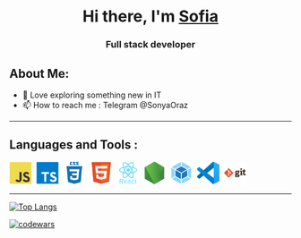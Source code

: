 <h1 align="center">Hi there, I'm <a href="https://daniilshat.ru/" target="_blank">Sofia</a> 
<h3 align="center">Full stack developer</h3>
<h2>About Me:</h2>

- 🌟 Love exploring something new in IT
- 📫 How to reach me : Telegram @SonyaOraz
  
--- 

<h2>Languages and Tools :</h2>
<div>
  <img src="https://github.com/devicons/devicon/blob/master/icons/javascript/javascript-original.svg" title="Python" alt="Python" width="40" height="40"/>&nbsp;
  <img src="https://github.com/devicons/devicon/blob/master/icons/typescript/typescript-original.svg" title="HTML5" alt="HTML" width="40" height="40"/>&nbsp;
  <img src="https://github.com/devicons/devicon/blob/master/icons/css3/css3-plain-wordmark.svg"  title="CSS3" alt="CSS" width="40" height="40"/>&nbsp;
  <img src="https://github.com/devicons/devicon/blob/master/icons/html5/html5-original.svg" title="HTML5" alt="HTML" width="40" height="40"/>&nbsp;
  <img src="https://github.com/devicons/devicon/blob/master/icons/react/react-original-wordmark.svg" title="HTML5" alt="HTML" width="40" height="40"/>&nbsp;
  <img src="https://github.com/devicons/devicon/blob/master/icons/nodejs/nodejs-original.svg" title="SQLite"  alt="SQLite" width="40" height="40"/>&nbsp;
  <img src="https://github.com/devicons/devicon/blob/master/icons/webpack/webpack-original.svg" title="HTML5" alt="HTML" width="40" height="40"/>&nbsp;
<!--   <img src="https://github.com/devicons/devicon/blob/master/icons/docker/docker-original.svg" title="Docker" alt="Docker" width="40" height="40"/>&nbsp; -->
<!--   <img src="https://github.com/devicons/devicon/blob/master/icons/postgresql/postgresql-original.svg" title="PostgreSQL"  alt="PostgreSQL" width="40" height="40"/>&nbsp;
  <img src="https://github.com/devicons/devicon/blob/master/icons/sqlite/sqlite-original.svg" title="SQLite"  alt="SQLite" width="40" height="40"/>&nbsp; -->
  <img src="https://github.com/devicons/devicon/blob/master/icons/vscode/vscode-original.svg" title="VSCode" alt="VSCode" width="40" height="40"/>&nbsp;
  <img src="https://github.com/devicons/devicon/blob/master/icons/git/git-original-wordmark.svg" title="Git" alt="Git" width="40" height="40"/>
<!--   <img src="https://github.com/devicons/devicon/blob/master/icons/nestjs/nestjs-original-wordmark.svg" title="SQLite"  alt="SQLite" width="40" height="40"/>&nbsp; -->
</div>

---
[![Top Langs](https://github-readme-stats.vercel.app/api/top-langs/?username=CodeCraftSonya&layout=compact)](https://github.com/anuraghazra/github-readme-stats)

[![codewars](https://www.codewars.com/users/CodeCraftSonya/badges/large)](https://www.codewars.com/users/CodeCraftSonya)   
